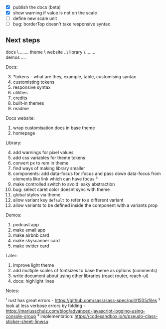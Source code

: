 - [x] publish the docs (beta)
- [x] show warning if value is not on the scale
- [ ] define new scale unit
- [ ] bug: borderTop doesn't take responsive syntax

## Next steps

docs \\........
theme \\
website ..\\
library \\\...\.....\
demos ....

Docs:

3. \*tokens - what are they, example, table, customising syntax
4. customisting tokens
5. responsive syntax
6. utilities
7. credits
8. built-in themes
9. readme

Docs website:

1. wrap customisation docs in base theme
2. homepage

Library:

4. add warnings for pixel values
5. add css variables for theme tokens
6. convert px to rem in theme
7. find ways of making library smaller
8. components: add data-focus for :focus and pass down data-focus from elements like link which can have focus ³
9. make controlled switch to avoid leaky abstraction
10. bug: select caret color doesnt sync with theme
11. global styles via theme
12. allow variant key `default` to refer to a different variant
13. allow variants to be defined inside the component with a variants prop

Demos:

1. podcast app
2. make email app
3. make airbnb card
4. make skyscanner card
5. make twitter card

Later:

1. Improve light theme
2. add multiple scales of fontsizes to base theme as options (comments)
3. write document about using other libraries (react router, reach-ui)
4. docs: highlight lines

Notes:

¹ rust has great errors - https://github.com/sass/sass-spec/pull/1505/files
² look at less verbose errors by folding - https://mariusschulz.com/blog/advanced-javascript-logging-using-console-group
³ implementation: https://codesandbox.io/s/pseudo-class-sticker-sheet-5nwsu
